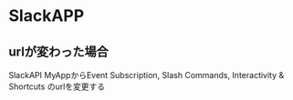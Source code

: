 # SlackAPP

## urlが変わった場合
SlackAPI MyAppからEvent Subscription, Slash Commands, Interactivity & Shortcuts のurlを変更する

